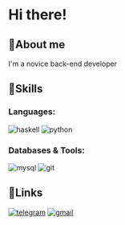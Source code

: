 # Hi there!
## 🦄About me
I'm a novice back-end developer
## 🌈Skills
### Languages: 
![haskell](https://img.shields.io/badge/Haskell-E8CEED?style=for-the-badge&logo=haskell&logoColor=983AEE)
![python](https://img.shields.io/badge/Python-ABEDE1?style=for-the-badge&logo=python&logoColor=04A1D2)
### Databases & Tools:
![mysql](https://img.shields.io/badge/MySQL-94FFC9?style=for-the-badge&logo=MySQL&logoColor=04A1D2)
![git](https://img.shields.io/badge/Git-F9BDEF?style=for-the-badge&logo=git&logoColor=FB18C8)
## 🔗Links
[![telegram](https://img.shields.io/badge/Telegram-ABEDE1?style=for-the-badge&logo=Telegram&logoColor)](https://t.me/d11_11b)
[![gmail](https://img.shields.io/badge/Gmail-F9BDEF?style=for-the-badge&logo=Gmail&logoColor=FB18C8)](mailto:llllq1.1.1.1pllll@gmail.com)
